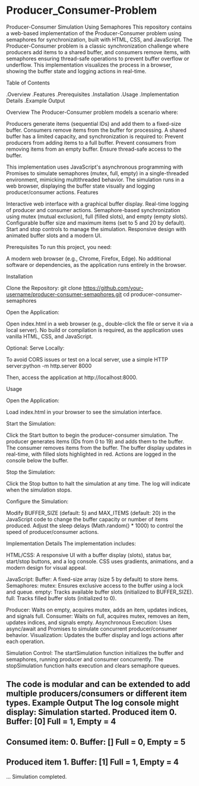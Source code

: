 # Producer_Consumer-Problem
Producer-Consumer Simulation Using Semaphores
This repository contains a web-based implementation of the Producer-Consumer problem using semaphores for synchronization, built with HTML, CSS, and JavaScript. The Producer-Consumer problem is a classic synchronization challenge where producers add items to a shared buffer, and consumers remove items, with semaphores ensuring thread-safe operations to prevent buffer overflow or underflow. This implementation visualizes the process in a browser, showing the buffer state and logging actions in real-time.

Table of Contents

.Overview
.Features
.Prerequisites
.Installation
.Usage
.Implementation Details
.Example Output

Overview
The Producer-Consumer problem models a scenario where:

Producers generate items (sequential IDs) and add them to a fixed-size buffer.
Consumers remove items from the buffer for processing.
A shared buffer has a limited capacity, and synchronization is required to:
Prevent producers from adding items to a full buffer.
Prevent consumers from removing items from an empty buffer.
Ensure thread-safe access to the buffer.



This implementation uses JavaScript's asynchronous programming with Promises to simulate semaphores (mutex, full, empty) in a single-threaded environment, mimicking multithreaded behavior. The simulation runs in a web browser, displaying the buffer state visually and logging producer/consumer actions.
Features

Interactive web interface with a graphical buffer display.
Real-time logging of producer and consumer actions.
Semaphore-based synchronization using mutex (mutual exclusion), full (filled slots), and empty (empty slots).
Configurable buffer size and maximum items (set to 5 and 20 by default).
Start and stop controls to manage the simulation.
Responsive design with animated buffer slots and a modern UI.

Prerequisites
To run this project, you need:

A modern web browser (e.g., Chrome, Firefox, Edge).
No additional software or dependencies, as the application runs entirely in the browser.

Installation

Clone the Repository:
git clone https://github.com/your-username/producer-consumer-semaphores.git
cd producer-consumer-semaphores


Open the Application:

Open index.html in a web browser (e.g., double-click the file or serve it via a local server).
No build or compilation is required, as the application uses vanilla HTML, CSS, and JavaScript.


Optional: Serve Locally:

To avoid CORS issues or test on a local server, use a simple HTTP server:python -m http.server 8000


Then, access the application at http://localhost:8000.



Usage

Open the Application:

Load index.html in your browser to see the simulation interface.


Start the Simulation:

Click the Start button to begin the producer-consumer simulation.
The producer generates items (IDs from 0 to 19) and adds them to the buffer.
The consumer removes items from the buffer.
The buffer display updates in real-time, with filled slots highlighted in red.
Actions are logged in the console below the buffer.


Stop the Simulation:

Click the Stop button to halt the simulation at any time.
The log will indicate when the simulation stops.


Configure the Simulation:

Modify BUFFER_SIZE (default: 5) and MAX_ITEMS (default: 20) in the JavaScript code to change the buffer capacity or number of items produced.
Adjust the sleep delays (Math.random() * 1000) to control the speed of producer/consumer actions.



Implementation Details
The implementation includes:

HTML/CSS:
A responsive UI with a buffer display (slots), status bar, start/stop buttons, and a log console.
CSS uses gradients, animations, and a modern design for visual appeal.


JavaScript:
Buffer: A fixed-size array (size 5 by default) to store items.
Semaphores:
mutex: Ensures exclusive access to the buffer using a lock and queue.
empty: Tracks available buffer slots (initialized to BUFFER_SIZE).
full: Tracks filled buffer slots (initialized to 0).


Producer: Waits on empty, acquires mutex, adds an item, updates indices, and signals full.
Consumer: Waits on full, acquires mutex, removes an item, updates indices, and signals empty.
Asynchronous Execution: Uses async/await and Promises to simulate concurrent producer/consumer behavior.
Visualization: Updates the buffer display and logs actions after each operation.


Simulation Control:
The startSimulation function initializes the buffer and semaphores, running producer and consumer concurrently.
The stopSimulation function halts execution and clears semaphore queues.



The code is modular and can be extended to add multiple producers/consumers or different item types.
Example Output
The log console might display:
Simulation started.
Produced item 0. Buffer: [0]
Full = 1, Empty = 4
------------------------------------------------
Consumed item: 0. Buffer: []
Full = 0, Empty = 5
------------------------------------------------
Produced item 1. Buffer: [1]
Full = 1, Empty = 4
------------------------------------------------
...
Simulation completed.
